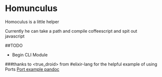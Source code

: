 Homunculus
==========
Homoculus is a little helper

Currently he can take a path and compile coffeescript and spit out javascript

##TODO

- Begin CLI Module

###thanks to <true_droid> from #elixir-lang for the helpful example of using Ports
  [Port example pandoc](https://github.com/alco/exdoc/blob/sphinx-formatter/lib/pandoc.ex)
